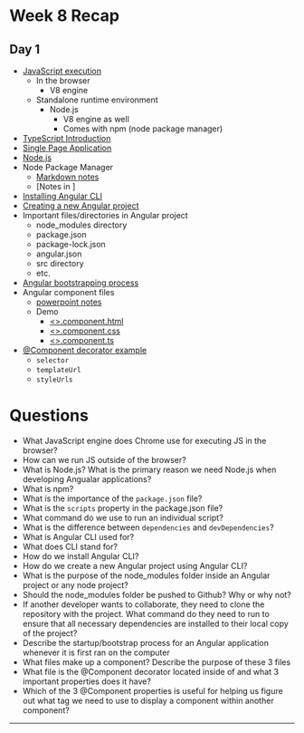 # Week 8 Recap

## Day 1
- [JavaScript execution](https://github.com/211018jwa/training/blob/main/week-8/day-1/intro-to-angular.pdf)
    - In the browser
        - V8 engine
    - Standalone runtime environment
        - Node.js
            - V8 engine as well
            - Comes with npm (node package manager)
- [TypeScript Introduction](https://github.com/211018jwa/training/blob/main/week-8/day-1/intro-angular.md#typescript)
- [Single Page Application](https://github.com/211018jwa/training/blob/main/week-8/day-1/intro-angular.md#single-page-application-spa)
- [Node.js](https://github.com/211018jwa/training/blob/main/week-8/day-1/intro-to-angular.pdf)
- Node Package Manager
    - [Markdown notes](https://github.com/211018jwa/training/blob/main/week-8/day-1/intro-angular.md#node-package-manager)
    - [Notes in ]
- [Installing Angular CLI](https://github.com/211018jwa/training/blob/main/week-8/day-1/intro-to-angular.pdf)
- [Creating a new Angular project](https://github.com/211018jwa/training/blob/main/week-8/day-1/intro-to-angular.pdf)
- Important files/directories in Angular project
    - node_modules directory
    - package.json
    - package-lock.json
    - angular.json
    - src directory
    - etc.
- [Angular bootstrapping process](https://github.com/211018jwa/training/blob/main/week-8/day-1/intro-to-angular.pdf)
- Angular component files
    - [powerpoint notes](https://github.com/211018jwa/training/blob/main/week-8/day-1/intro-to-angular.pdf)
    - Demo
        - [<>.component.html](https://github.com/211018jwa/training/blob/main/week-8/day-1/my-first-angular-project/src/app/app.component.html)
        - [<>.component.css](https://github.com/211018jwa/training/blob/main/week-8/day-1/my-first-angular-project/src/app/app.component.css)
        - [<>.component.ts](https://github.com/211018jwa/training/blob/main/week-8/day-1/my-first-angular-project/src/app/app.component.ts)
- [@Component decorator example](https://github.com/211018jwa/training/blob/main/week-8/day-1/my-first-angular-project/src/app/app.component.ts#L29-L33)
    - `selector`
    - `templateUrl`
    - `styleUrls`

# Questions
* What JavaScript engine does Chrome use for executing JS in the browser?
* How can we run JS outside of the browser?
* What is Node.js? What is the primary reason we need Node.js when developing Angualar applications?
* What is npm?
* What is the importance of the `package.json` file?
* What is the `scripts` property in the package.json file?
* What command do we use to run an individual script?
* What is the difference between `dependencies` and `devDependencies`?
* What is Angular CLI used for?
* What does CLI stand for?
* How do we install Angular CLI?
* How do we create a new Angular project using Angular CLI?
* What is the purpose of the node_modules folder inside an Angular project or any node project?
* Should the node_modules folder be pushed to Github? Why or why not?
* If another developer wants to collaborate, they need to clone the repository with the project. What command do they need to run to ensure that all necessary dependencies are installed to their local copy of the project?
* Describe the startup/bootstrap process for an Angular application whenever it is first ran on the computer
* What files make up a component? Describe the purpose of these 3 files
* What file is the @Component decorator located inside of and what 3 important properties does it have?
* Which of the 3 @Component properties is useful for helping us figure out what tag we need to use to display a component within another component?
---

